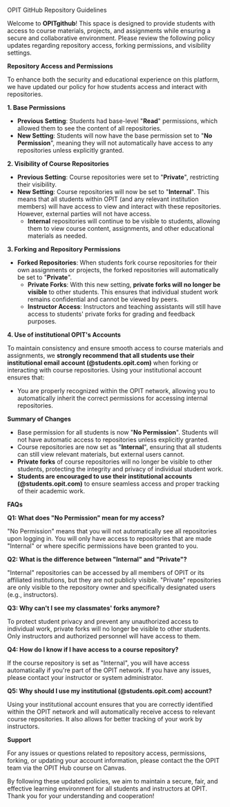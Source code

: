 OPIT GitHub Repository Guidelines

Welcome to **OPITgithub**! This space is designed to provide students with access to course materials, projects, and assignments while ensuring a secure and collaborative environment. Please review the following policy updates regarding repository access, forking permissions, and visibility settings.

**Repository Access and Permissions**

To enhance both the security and educational experience on this platform, we have updated our policy for how students access and interact with repositories.

**1. Base Permissions**
- **Previous Setting**: Students had base-level "**Read**" permissions, which allowed them to see the content of all repositories.
- **New Setting**: Students will now have the base permission set to "**No Permission**", meaning they will not automatically have access to any repositories unless explicitly granted.

**2. Visibility of Course Repositories**
- **Previous Setting**: Course repositories were set to "**Private**", restricting their visibility.
- **New Setting**: Course repositories will now be set to "**Internal**". This means that all students within OPIT (and any relevant institution members) will have access to view and interact with these repositories. However, external parties will not have access.
  - **Internal** repositories will continue to be visible to students, allowing them to view course content, assignments, and other educational materials as needed.

**3. Forking and Repository Permissions**
- **Forked Repositories**: When students fork course repositories for their own assignments or projects, the forked repositories will automatically be set to "**Private**".
  - **Private Forks**: With this new setting, **private forks will no longer be visible** to other students. This ensures that individual student work remains confidential and cannot be viewed by peers.
  - **Instructor Access**: Instructors and teaching assistants will still have access to students' private forks for grading and feedback purposes.

**4. Use of institutional OPIT's Accounts**

To maintain consistency and ensure smooth access to course materials and assignments, we **strongly recommend that all students use their institutional email account (@students.opit.com)** when forking or interacting with course repositories. Using your institutional account ensures that:
- You are properly recognized within the OPIT network, allowing you to automatically inherit the correct permissions for accessing internal repositories.

**Summary of Changes**
- Base permission for all students is now "**No Permission**". Students will not have automatic access to repositories unless explicitly granted.
- Course repositories are now set as "**Internal**", ensuring that all students can still view relevant materials, but external users cannot.
- **Private forks** of course repositories will no longer be visible to other students, protecting the integrity and privacy of individual student work.
- **Students are encouraged to use their institutional accounts (@students.opit.com)** to ensure seamless access and proper tracking of their academic work.

**FAQs**

**Q1: What does "No Permission" mean for my access?**

"No Permission" means that you will not automatically see all repositories upon logging in. You will only have access to repositories that are made "Internal" or where specific permissions have been granted to you.

**Q2: What is the difference between "Internal" and "Private"?**

"Internal" repositories can be accessed by all members of OPIT or its affiliated institutions, but they are not publicly visible. "Private" repositories are only visible to the repository owner and specifically designated users (e.g., instructors).

**Q3: Why can't I see my classmates' forks anymore?**

To protect student privacy and prevent any unauthorized access to individual work, private forks will no longer be visible to other students. Only instructors and authorized personnel will have access to them.

**Q4: How do I know if I have access to a course repository?**

If the course repository is set as "Internal", you will have access automatically if you're part of the OPIT network. If you have any issues, please contact your instructor or system administrator.

**Q5: Why should I use my institutional (@students.opit.com) account?**

Using your institutional account ensures that you are correctly identified within the OPIT network and will automatically receive access to relevant course repositories. It also allows for better tracking of your work by instructors.

**Support**

For any issues or questions related to repository access, permissions, forking, or updating your account information, please contact the the OPIT team via the OPIT Hub course on Canvas.

By following these updated policies, we aim to maintain a secure, fair, and effective learning environment for all students and instructors at OPIT. Thank you for your understanding and cooperation!
